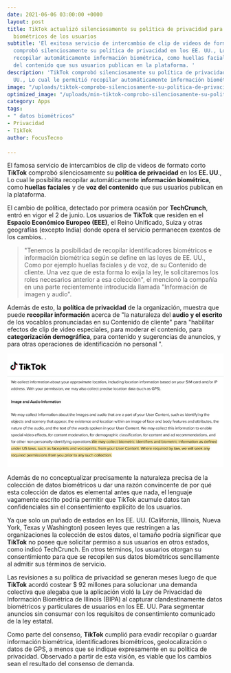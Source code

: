 ```yaml
---
date: 2021-06-06 03:00:00 +0000
layout: post
title: TikTok actualizó silenciosamente su política de privacidad para recopilar datos
  biométricos de los usuarios
subtitle: 'El exitosa servicio de intercambio de clip de videos de formato corto TikTok
  comprobó silenciosamente su política de privacidad en los EE. UU., Lo cual le permitió
  recopilar automáticamente información biométrica, como huellas faciales y de voz
  del contenido que sus usuarios publican en la plataforma. '
description: 'TikTok comprobó silenciosamente su política de privacidad en los EE.
  UU., Lo cual le permitió recopilar automáticamente información biométrica, '
image: "/uploads/tiktok-comprobo-silenciosamente-su-politica-de-privacidad-en-los-ee-uu-lo-cual-le-permitio-recopilar-automaticamente-informacion-biometrica.jpg"
optimized_image: "/uploads/min-tiktok-comprobo-silenciosamente-su-politica-de-privacidad-en-los-ee-uu-lo-cual-le-permitio-recopilar-automaticamente-informacion-biometrica.jpg"
category: Apps
tags:
- " datos biométricos"
- Privacidad
- TikTok
author: FocusTecno

---
```

El famosa servicio de intercambios de clip de videos de formato corto **TikTok** comprobó silenciosamente su **política de privacidad** en los **EE. UU**., Lo cual le posibilita recopilar automáticamente i**nformación biométrica**, como **huellas faciales** y de **voz del contenido** que sus usuarios publican en la plataforma.

El cambio de política, detectado por primera ocasión por **TechCrunch**, entró en vigor el 2 de junio. Los usuarios de **TikTok** que residen en el **Espacio Económico Europeo (EEE)**, el Reino Unificado, Suiza y otras geografías (excepto India) donde opera el servicio permanecen exentos de los cambios. .

> "Tenemos la posibilidad de recopilar identificadores biométricos e información biométrica según se define en las leyes de EE. UU., Como por ejemplo huellas faciales y de voz, de su Contenido de cliente. Una vez que de esta forma lo exija la ley, le solicitaremos los roles necesarios anterior a esa colección", el mencionó la compañía en una parte recientemente introducida llamada "Información de imagen y audio".

Además de esto, la **política de privacidad** de la organización, muestra que puede **recopilar información** acerca de "la naturaleza del **audio y el escrito** de los vocablos pronunciadas en su Contenido de cliente" para "habilitar efectos de clip de video especiales, para moderar el contenido, para **categorización demográfica**, para contenido y sugerencias de anuncios, y para otras operaciones de identificación no personal ".

![](/uploads/2-tiktok-comprobo-silenciosamente-su-politica-de-privacidad-en-los-ee-uu-lo-cual-le-permitio-recopilar-automaticamente-informacion-biometrica.jpg)

Además de no conceptualizar precisamente la naturaleza precisa de la colección de datos biométricos u dar una razón convincente de por qué esta colección de datos es elemental antes que nada, el lenguaje vagamente escrito podría permitir que TikTok acumule datos tan confidenciales sin el consentimiento explícito de los usuarios.

Ya que solo un puñado de estados en los EE. UU. (California, Illinois, Nueva York, Texas y Washington) poseen leyes que restringen a las organizaciones la colección de estos datos, el tamaño podría significar que **TikTok** no posee que solicitar permiso a sus usuarios en otros estados, como indicó TechCrunch. En otros términos, los usuarios otorgan su consentimiento para que se recopilen sus datos biométricos sencillamente al admitir sus términos de servicio.

 Las revisiones a su política de privacidad se generan meses luego de que **TikTok** acordó costear $ 92 millones para solucionar una demanda colectiva que alegaba que la aplicación violó la Ley de Privacidad de Información Biométrica de Illinois (BIPA) al capturar clandestinamente datos biométricos y particulares de usuarios en los EE. UU. Para segmentar anuncios sin consumar con los requisitos de consentimiento comunicado de la ley estatal.

Como parte del consenso, **TikTok** cumplió para evadir recopilar o guardar información biométrica, identificadores biométricos, geolocalización o datos de GPS, a menos que se indique expresamente en su política de privacidad. Observado a partir de esta visión, es viable que los cambios sean el resultado del consenso de demanda.